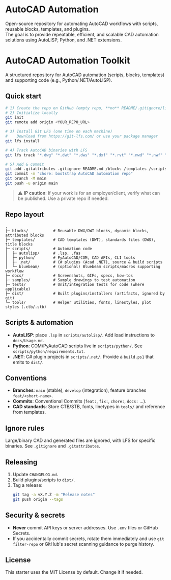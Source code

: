 # AutoCAD Automation

Open-source repository for automating AutoCAD workflows with scripts, reusable blocks, templates, and plugins.  
The goal is to provide repeatable, efficient, and scalable CAD automation solutions using AutoLISP, Python, and .NET extensions.


# AutoCAD Automation Toolkit

A structured repository for AutoCAD automation (scripts, blocks, templates) and supporting code (e.g., Python/.NET/AutoLISP).

## Quick start

```bash
# 1) Create the repo on GitHub (empty repo, **no** README/.gitignore/license)
# 2) Initialize locally
git init
git remote add origin <YOUR_REPO_URL>

# 3) Install Git LFS (one time on each machine)
#    Download from https://git-lfs.com/ or use your package manager
git lfs install

# 4) Track AutoCAD binaries with LFS
git lfs track "*.dwg" "*.dwt" "*.dws" "*.dxf" "*.rvt" "*.nwd" "*.nwf" "*.nwc" "*.iam" "*.ipt" "*.idw" "*.sv$" "*.bak"

# 5) Add & commit
git add .gitattributes .gitignore README.md /blocks /templates /scripts /docs /samples
git commit -m "chore: bootstrap AutoCAD automation repo"
git branch -M main
git push -u origin main
```

> ⚠️ **IP caution**: If your work is for an employer/client, verify what can be published. Use a private repo if needed.

## Repo layout

```
.
├─ blocks/           # Reusable DWG/DWT blocks, dynamic blocks, attributed blocks
├─ templates/        # CAD templates (DWT), standards files (DWS), title blocks
├─ scripts/          # Automation code
│  ├─ autolisp/      # .lsp, .fas
│  ├─ python/        # PyAutoCAD/COM, CAD APIs, CLI tools
│  ├─ .net/          # C# plugins (Acad .NET), source & build scripts
│  └─ bluebeam/      # (optional) Bluebeam scripts/macros supporting workflow
├─ docs/             # Screenshots, GIFs, specs, how-tos
├─ samples/          # Sample drawings to test automation
├─ tests/            # Unit/integration tests for code (where applicable)
├─ dist/             # Built plugins/installers (artifacts, ignored by git)
└─ tools/            # Helper utilities, fonts, linestyles, plot styles (.ctb/.stb)
```

## Scripts & automation

- **AutoLISP**: place `.lsp` in `scripts/autolisp/`. Add load instructions to `docs/Usage.md`.
- **Python**: COM/PyAutoCAD scripts live in `scripts/python/`. See `scripts/python/requirements.txt`.
- **.NET**: C# plugin projects in `scripts/.net/`. Provide a `build.ps1` that emits to `dist/`.

## Conventions

- **Branches**: `main` (stable), `develop` (integration), feature branches `feat/<short-name>`.
- **Commits**: Conventional Commits (`feat:`, `fix:`, `chore:`, `docs:` ...).
- **CAD standards**: Store CTB/STB, fonts, linetypes in `tools/` and reference from templates.

## Ignore rules

Large/binary CAD and generated files are ignored, with LFS for specific binaries. See `.gitignore` and `.gitattributes`.

## Releasing

1. Update `CHANGELOG.md`.
2. Build plugins/scripts to `dist/`.
3. Tag a release:
   ```bash
   git tag -a vX.Y.Z -m "Release notes"
   git push origin --tags
   ```

## Security & secrets

- **Never** commit API keys or server addresses. Use `.env` files or GitHub Secrets.
- If you accidentally commit secrets, rotate them immediately and use `git filter-repo` or GitHub's secret scanning guidance to purge history.

## License

This starter uses the MIT License by default. Change it if needed.
